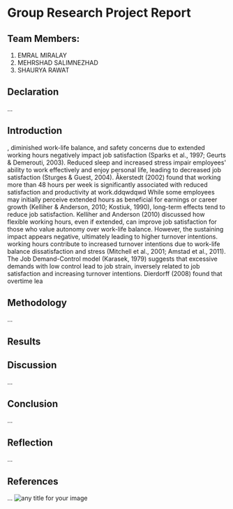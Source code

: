 # Group Research Project Report

## Team Members:
1. EMRAL MIRALAY
2. MEHRSHAD SALIMNEZHAD
3. SHAURYA RAWAT

## Declaration
... 

## Introduction
, diminished work-life balance, and safety concerns due to extended working hours negatively impact job satisfaction (Sparks et al., 1997; Geurts & Demerouti, 2003). Reduced sleep and increased stress impair employees' ability to work effectively and enjoy personal life, leading to decreased job satisfaction (Sturges & Guest, 2004). Åkerstedt (2002) found that working more than 48 hours per week is significantly associated with reduced satisfaction and productivity at work.ddqwdqwd
While some employees may initially perceive extended hours as beneficial for earnings or career growth (Kelliher & Anderson, 2010; Kostiuk, 1990), long-term effects tend to reduce job satisfaction. Kelliher and Anderson (2010) discussed how flexible working hours, even if extended, can improve job satisfaction for those who value autonomy over work-life balance. However, the sustaining impact appears negative, ultimately leading to higher turnover intentions.
 working hours contribute to increased turnover intentions due to work-life balance dissatisfaction and stress (Mitchell et al., 2001; Amstad et al., 2011). The Job Demand-Control model (Karasek, 1979) suggests that excessive demands with low control lead to job strain, inversely related to job satisfaction and increasing turnover intentions. Dierdorff (2008) found that overtime lea



## Methodology
... 

## Results


## Discussion
... 

## Conclusion
... 

## Reflection
... 

## References
... 
![any title for your image](ht)

